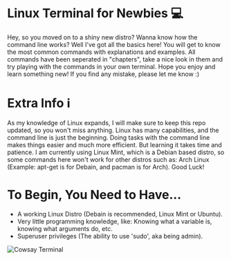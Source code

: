 # Linux Terminal for Newbies 💻
Hey, so you moved on to a shiny new distro? Wanna know how the command line works? Well I've got all the basics here! You will get to know the most common commands with explanations and examples. All commands have been seperated in "chapters", take a nice look in them and try playing with the commands in your own terminal. Hope you enjoy and learn something new! If you find any mistake, please let me know :)

# Extra Info ℹ
As my knowledge of Linux expands, I will make sure to keep this repo updated, so you won't miss anything. Linux has many capabilities, and the command line is just the beginning. Doing tasks with the command line makes things easier and much more efficient. But learning it takes time and patience. I am currently using Linux Mint, which is a Debian based distro, so some commands here won't work for other distros such as: Arch Linux (Example: apt-get is for Debain, and pacman is for Arch). Good Luck!

# To Begin, You Need to Have...
- A working Linux Distro (Debain is recommended, Linux Mint or Ubuntu).
- Very little programming knowledge, like: Knowing what a variable is, knowing what arguments do, etc.
- Superuser privileges (The ability to use 'sudo', aka being admin).

![Cowsay Terminal](https://user-images.githubusercontent.com/85440857/181916453-18a15e76-b207-4195-9252-537f81466988.png)
